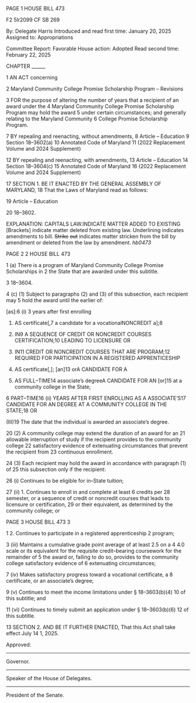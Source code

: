 PAGE 1
HOUSE BILL 473

F2 5lr2099
CF SB 269

By: Delegate Harris
Introduced and read first time: January 20, 2025
Assigned to: Appropriations

Committee Report: Favorable
House action: Adopted
Read second time: February 22, 2025

CHAPTER ______

1 AN ACT concerning

2 Maryland Community College Promise Scholarship Program – Revisions

3 FOR the purpose of altering the number of years that a recipient of an award under the
4 Maryland Community College Promise Scholarship Program may hold the award
5 under certain circumstances; and generally relating to the Maryland Community
6 College Promise Scholarship Program.

7 BY repealing and reenacting, without amendments,
8 Article – Education
9 Section 18–3602(a)
10 Annotated Code of Maryland
11 (2022 Replacement Volume and 2024 Supplement)

12 BY repealing and reenacting, with amendments,
13 Article – Education
14 Section 18–3604(c)
15 Annotated Code of Maryland
16 (2022 Replacement Volume and 2024 Supplement)

17 SECTION 1. BE IT ENACTED BY THE GENERAL ASSEMBLY OF MARYLAND,
18 That the Laws of Maryland read as follows:

19 Article – Education

20 18–3602.

EXPLANATION: CAPITALS LAW.INDICATE MATTER ADDED TO EXISTING
[Brackets] indicate matter deleted from existing law.
Underlining indicates amendments to bill.
~~Strike~~ ~~out~~ indicates matter stricken from the bill by amendment or deleted from the law by
amendment. *hb0473*

PAGE 2
2 HOUSE BILL 473

1 (a) There is a program of Maryland Community College Promise Scholarships in
2 the State that are awarded under this subtitle.

3 18–3604.

4 (c) (1) Subject to paragraphs (2) and (3) of this subsection, each recipient may
5 hold the award until the earlier of:

[as]:6 (i) 3 years after first enrolling

1. AS certificate[,7 a candidate for a vocationalNONCREDIT
a];8

2. IN9 A SEQUENCE OF CREDIT OR NONCREDIT COURSES
CERTIFICATION;10 LEADING TO LICENSURE OR

3. IN11 CREDIT OR NONCREDIT COURSES THAT ARE
PROGRAM;12 REQUIRED FOR PARTICIPATION IN A REGISTERED APPRENTICESHIP

4. AS certificate[,]; [an]13 orA CANDIDATE FOR A

5. AS FULL–TIME14 associate’s degreeA CANDIDATE FOR AN
[or]15 at a community college in the State;

6 PART–TIME16 (ii) YEARS AFTER FIRST ENROLLING AS A
ASSOCIATE’S17 CANDIDATE FOR AN DEGREE AT A COMMUNITY COLLEGE IN THE
STATE;18 OR

(III)19 The date that the individual is awarded an associate’s degree.

20 (2) A community college may extend the duration of an award for an
21 allowable interruption of study if the recipient provides to the community college
22 satisfactory evidence of extenuating circumstances that prevent the recipient from
23 continuous enrollment.

24 (3) Each recipient may hold the award in accordance with paragraph (1) of
25 this subsection only if the recipient:

26 (i) Continues to be eligible for in–State tuition;

27 (ii) 1. Continues to enroll in and complete at least 6 credits per
28 semester, or a sequence of credit or noncredit courses that leads to licensure or certification,
29 or their equivalent, as determined by the community college; or

PAGE 3
HOUSE BILL 473 3

1 2. Continues to participate in a registered apprenticeship
2 program;

3 (iii) Maintains a cumulative grade point average of at least 2.5 on a
4 4.0 scale or its equivalent for the requisite credit–bearing coursework for the remainder of
5 the award or, failing to do so, provides to the community college satisfactory evidence of
6 extenuating circumstances;

7 (iv) Makes satisfactory progress toward a vocational certificate, a
8 certificate, or an associate’s degree;

9 (v) Continues to meet the income limitations under § 18–3603(b)(4)
10 of this subtitle; and

11 (vi) Continues to timely submit an application under § 18–3603(b)(6)
12 of this subtitle.

13 SECTION 2. AND BE IT FURTHER ENACTED, That this Act shall take effect July
14 1, 2025.

Approved:

________________________________________________________________________________
Governor.

________________________________________________________________________________
Speaker of the House of Delegates.

________________________________________________________________________________
President of the Senate.